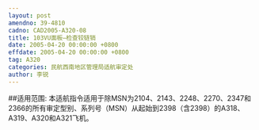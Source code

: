 ```yaml
---
layout: post
amendno: 39-4810
cadno: CAD2005-A320-08
title: 103VU面板—检查铰链销
date: 2005-04-20 00:00:00 +0800
effdate: 2005-04-20 00:00:00 +0800
tag: A320
categories: 民航西南地区管理局适航审定处
author: 李锐
---
```


##适用范围:
本适航指令适用于除MSN为2104、2143、2248、2270、2347和2366的所有审定型别、系列号（MSN）从起始到2398（含2398）的A318、A319、A320和A321飞机。

